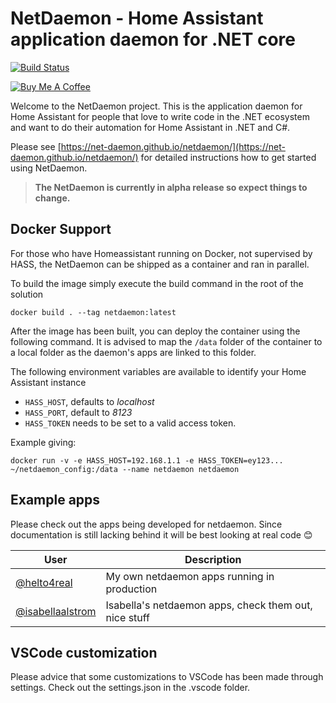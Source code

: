 # NetDaemon - Home Assistant application daemon for .NET core

[![Build Status](https://dev.azure.com/helto4real0721/NetDaemon/_apis/build/status/NetDaemon%20CI%20pipeline?branchName=master)](https://dev.azure.com/helto4real0721/NetDaemon/_build/latest?definitionId=3&branchName=master)

<a href="https://www.buymeacoffee.com/ij1qXRM6E" target="_blank"><img src="https://www.buymeacoffee.com/assets/img/custom_images/orange_img.png" alt="Buy Me A Coffee" style="height: auto !important;width: auto !important;" ></a>

Welcome to the NetDaemon project. This is the application daemon for Home Assistant for people that love to write code in the .NET ecosystem and want to do their automation for Home Assistant in .NET and C#.

Please see [https://net-daemon.github.io/netdaemon/](https://net-daemon.github.io/netdaemon/) for detailed instructions how to get started using NetDaemon.

>**The NetDaemon is currently in alpha release so expect things to change.**

## Docker Support
For those who have Homeassistant running on Docker, not supervised by HASS, the NetDaemon can be shipped as a container and ran in parallel.

To build the image simply execute the build command in the root of the solution

```
docker build . --tag netdaemon:latest
```

After the image has been built, you can deploy the container using the following command. It is advised to map the `/data` folder of the container to a local folder as the daemon's apps are linked to this folder.

The following environment variables are available to identify your Home Assistant instance
* `HASS_HOST`, defaults to *localhost*
* `HASS_PORT`, default to *8123*
* `HASS_TOKEN` needs to be set to a valid access token.

Example giving: 
```
docker run -v -e HASS_HOST=192.168.1.1 -e HASS_TOKEN=ey123... ~/netdaemon_config:/data --name netdaemon netdaemon
```

## Example apps

Please check out the apps being developed for netdaemon. Since documentation is still lacking behind it will be best looking at real code 😊

| User                                                                                                    | Description                                           |
| ------------------------------------------------------------------------------------------------------- | ----------------------------------------------------- |
| [@helto4real](https://github.com/helto4real/hassio/tree/master/netdaemon/apps)                          | My own netdaemon apps running in production           |
| [@isabellaalstrom](https://github.com/isabellaalstrom/home-assistant-config/tree/master/netdaemon/apps) | Isabella's netdaemon apps, check them out, nice stuff |

## VSCode customization

Please advice that some customizations to VSCode has been made through settings. Check out the settings.json in the .vscode folder.
